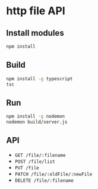 # http file API

## Install modules

```bash
npm install
```

## Build

```bash
npm install -g typescript
tsc
```

## Run

```bash
npm install -g nodemon
nodemon build/server.js
```

## API

* `GET /file/:filename`
* `POST /file/list`
* `PUT /file`
* `PATCH /file/:oldFile/:newFile`
* `DELETE /file/:filename`